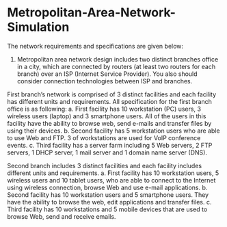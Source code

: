 # Metropolitan-Area-Network-Simulation
The network requirements and specifications are given below:
1. Metropolitan area network design includes two distinct branches office in a city, which are
connected by routers (at least two routers for each branch) over an ISP (Internet Service
Provider). You also should consider connection technologies between ISP and branches.

 First branch’s network is comprised of 3 distinct facilities and each facility has different units
and requirements. All specification for the first branch office is as following:
a. First facility has 10 workstation (PC) users, 3 wireless users (laptop) and 3 smartphone
users. All of the users in this facility have the ability to browse web, send e-mails and
transfer files by using their devices.
b. Second facility has 5 workstation users who are able to use Web and FTP. 3 of
workstations are used for VoIP conference events.
c. Third facility has a server farm including 5 Web servers, 2 FTP servers, 1 DHCP
server, 1 mail server and 1 domain name server (DNS).

 Second branch includes 3 distinct facilities and each facility includes different units and
requirements.
a. First facility has 10 workstation users, 5 wireless users and 10 tablet users, who are able
to connect to the Internet using wireless connection, browse Web and use e-mail
applications.
b. Second facility has 10 workstation users and 5 smartphone users. They have the
ability to browse the web, edit applications and transfer files.
c. Third facility has 10 workstations and 5 mobile devices that are used to browse Web,
send and receive emails.
